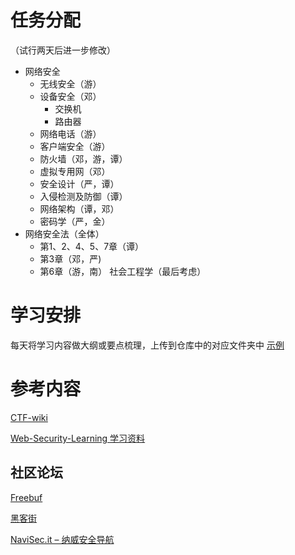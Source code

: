 # 任务分配

（试行两天后进一步修改）

* 网络安全
    * 无线安全（游）
    * 设备安全（邓）
        * 交换机
        * 路由器
    * 网络电话（游）
    * 客户端安全（游）
    * 防火墙（邓，游，谭）
    * 虚拟专用网（邓）
    * 安全设计（严，谭）
    * 入侵检测及防御（谭）
    * 网络架构（谭，邓）
    * 密码学（严，金）
* 网络安全法（全体）
    * 第1、2、4、5、7章（谭）
    * 第3章（邓，严)
    * 第6章（游，南）
社会工程学（最后考虑）

# 学习安排

每天将学习内容做大纲或要点梳理，上传到仓库中的对应文件夹中
[示例](示例/README.md)

# 参考内容

[CTF-wiki](https://ctf-wiki.github.io/ctf-wiki/)

[Web-Security-Learning 学习资料](https://chybeta.github.io/2017/08/19/Web-Security-Learning/)

## 社区论坛
[Freebuf](http://www.freebuf.com/)

[黑客街](http://www.hackjie.com/)

[NaviSec.it – 纳威安全导航](https://navisec.it/)
